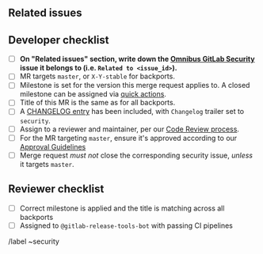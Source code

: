 <!--
# README first!
This MR should be created on https://gitlab.com/gitlab-org/security/omnibus-gitlab/

See [the general developer security release guidelines](https://gitlab.com/gitlab-org/release/docs/blob/master/general/security/developer.md).
-->

## Related issues

<!-- Mention the GitLab Security issue this MR is related to -->

## Developer checklist

- [ ] **On "Related issues" section, write down the [Omnibus GitLab Security] issue it belongs to (i.e. `Related to <issue_id>`).**
- [ ] MR targets `master`, or `X-Y-stable` for backports.
- [ ] Milestone is set for the version this merge request applies to. A closed milestone can be assigned via [quick actions].
- [ ] Title of this MR is the same as for all backports.
- [ ] A [CHANGELOG entry] has been included, with `Changelog` trailer set to `security`.
- [ ] Assign to a reviewer and maintainer, per our [Code Review process].
- [ ] For the MR targeting `master`, ensure it's approved according to our [Approval Guidelines]
- [ ] Merge request _must not_ close the corresponding security issue, _unless_ it targets `master`.

## Reviewer checklist

- [ ] Correct milestone is applied and the title is matching across all backports
- [ ] Assigned to `@gitlab-release-tools-bot` with passing CI pipelines

/label ~security

[Omnibus GitLab Security]: https://gitlab.com/gitlab-org/security/omnibus-gitlab
[approval guidelines]: https://docs.gitlab.com/ee/development/code_review.html#approval-guidelines
[Code Review process]: https://docs.gitlab.com/ee/development/code_review.html
[quick actions]: https://docs.gitlab.com/ee/user/project/quick_actions.html#quick-actions-for-issues-merge-requests-and-epics
[CHANGELOG entry]: https://docs.gitlab.com/ee/development/changelog.html#overview
